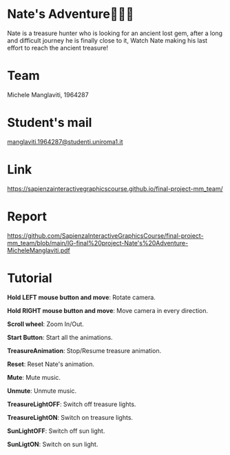 # Nate's Adventure🐯🌴💎
Nate is a treasure hunter who is looking for an ancient lost gem, after a long and difficult journey he is finally close to it,
Watch Nate making his last effort to reach the ancient treasure!

# Team
Michele Manglaviti, 1964287

# Student's mail
manglaviti.1964287@studenti.uniroma1.it

# Link
https://sapienzainteractivegraphicscourse.github.io/final-project-mm_team/

# Report
https://github.com/SapienzaInteractiveGraphicsCourse/final-project-mm_team/blob/main/IG-final%20project-Nate's%20Adventure-MicheleManglaviti.pdf

# Tutorial
**Hold LEFT mouse button and move**: Rotate camera.

**Hold RIGHT mouse button and move**: Move camera in every direction.

**Scroll wheel**: Zoom In/Out.

**Start Button**: Start all the animations.

**TreasureAnimation**: Stop/Resume treasure animation.

**Reset**: Reset Nate's animation.

**Mute**: Mute music.

**Unmute**: Unmute music.

**TreasureLightOFF**: Switch off treasure lights.

**TreasureLightON**: Switch on treasure lights.

**SunLightOFF**: Switch off sun light.

**SunLigtON**: Switch on sun light.
